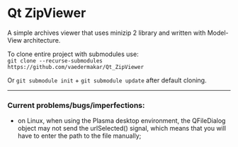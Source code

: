 # Qt ZipViewer
A simple archives viewer that uses minizip 2 library and written with Model-View architecture.

To clone entire project with submodules use:  
`git clone --recurse-submodules https://github.com/vaedermakar/Qt_ZipViewer`

Or `git submodule init` + `git submodule update` after default cloning.

---
 ### Current problems/bugs/imperfections:  
- on Linux, when using the Plasma desktop environment, the QFileDialog object may not send the urlSelected() signal, which means that you will have to enter the path to the file manually;
